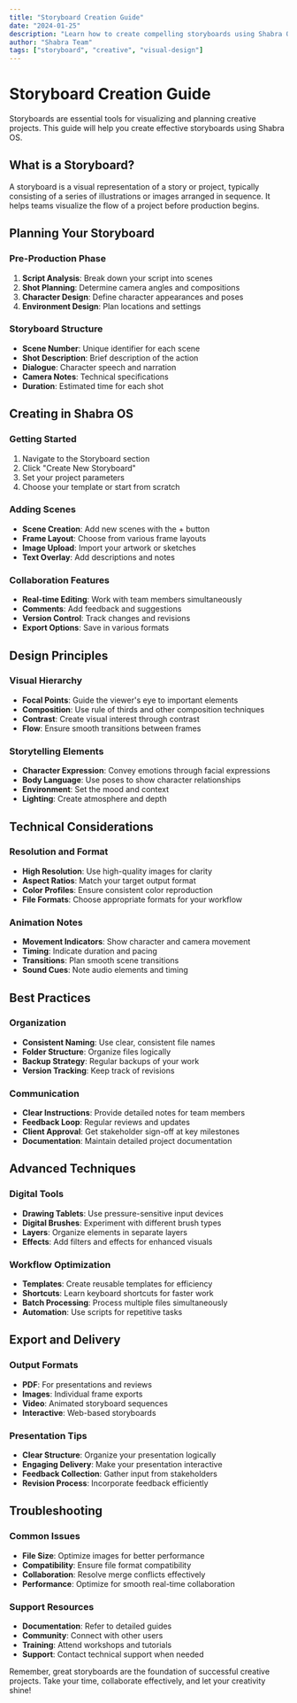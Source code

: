 ```yaml
---
title: "Storyboard Creation Guide"
date: "2024-01-25"
description: "Learn how to create compelling storyboards using Shabra OS storyboard tools"
author: "Shabra Team"
tags: ["storyboard", "creative", "visual-design"]
---
```


# Storyboard Creation Guide

Storyboards are essential tools for visualizing and planning creative projects. This guide will help you create effective storyboards using Shabra OS.

## What is a Storyboard?

A storyboard is a visual representation of a story or project, typically consisting of a series of illustrations or images arranged in sequence. It helps teams visualize the flow of a project before production begins.

## Planning Your Storyboard

### Pre-Production Phase
1. **Script Analysis**: Break down your script into scenes
2. **Shot Planning**: Determine camera angles and compositions
3. **Character Design**: Define character appearances and poses
4. **Environment Design**: Plan locations and settings

### Storyboard Structure
- **Scene Number**: Unique identifier for each scene
- **Shot Description**: Brief description of the action
- **Dialogue**: Character speech and narration
- **Camera Notes**: Technical specifications
- **Duration**: Estimated time for each shot

## Creating in Shabra OS

### Getting Started
1. Navigate to the Storyboard section
2. Click "Create New Storyboard"
3. Set your project parameters
4. Choose your template or start from scratch

### Adding Scenes
- **Scene Creation**: Add new scenes with the + button
- **Frame Layout**: Choose from various frame layouts
- **Image Upload**: Import your artwork or sketches
- **Text Overlay**: Add descriptions and notes

### Collaboration Features
- **Real-time Editing**: Work with team members simultaneously
- **Comments**: Add feedback and suggestions
- **Version Control**: Track changes and revisions
- **Export Options**: Save in various formats

## Design Principles

### Visual Hierarchy
- **Focal Points**: Guide the viewer's eye to important elements
- **Composition**: Use rule of thirds and other composition techniques
- **Contrast**: Create visual interest through contrast
- **Flow**: Ensure smooth transitions between frames

### Storytelling Elements
- **Character Expression**: Convey emotions through facial expressions
- **Body Language**: Use poses to show character relationships
- **Environment**: Set the mood and context
- **Lighting**: Create atmosphere and depth

## Technical Considerations

### Resolution and Format
- **High Resolution**: Use high-quality images for clarity
- **Aspect Ratios**: Match your target output format
- **Color Profiles**: Ensure consistent color reproduction
- **File Formats**: Choose appropriate formats for your workflow

### Animation Notes
- **Movement Indicators**: Show character and camera movement
- **Timing**: Indicate duration and pacing
- **Transitions**: Plan smooth scene transitions
- **Sound Cues**: Note audio elements and timing

## Best Practices

### Organization
- **Consistent Naming**: Use clear, consistent file names
- **Folder Structure**: Organize files logically
- **Backup Strategy**: Regular backups of your work
- **Version Tracking**: Keep track of revisions

### Communication
- **Clear Instructions**: Provide detailed notes for team members
- **Feedback Loop**: Regular reviews and updates
- **Client Approval**: Get stakeholder sign-off at key milestones
- **Documentation**: Maintain detailed project documentation

## Advanced Techniques

### Digital Tools
- **Drawing Tablets**: Use pressure-sensitive input devices
- **Digital Brushes**: Experiment with different brush types
- **Layers**: Organize elements in separate layers
- **Effects**: Add filters and effects for enhanced visuals

### Workflow Optimization
- **Templates**: Create reusable templates for efficiency
- **Shortcuts**: Learn keyboard shortcuts for faster work
- **Batch Processing**: Process multiple files simultaneously
- **Automation**: Use scripts for repetitive tasks

## Export and Delivery

### Output Formats
- **PDF**: For presentations and reviews
- **Images**: Individual frame exports
- **Video**: Animated storyboard sequences
- **Interactive**: Web-based storyboards

### Presentation Tips
- **Clear Structure**: Organize your presentation logically
- **Engaging Delivery**: Make your presentation interactive
- **Feedback Collection**: Gather input from stakeholders
- **Revision Process**: Incorporate feedback efficiently

## Troubleshooting

### Common Issues
- **File Size**: Optimize images for better performance
- **Compatibility**: Ensure file format compatibility
- **Collaboration**: Resolve merge conflicts effectively
- **Performance**: Optimize for smooth real-time collaboration

### Support Resources
- **Documentation**: Refer to detailed guides
- **Community**: Connect with other users
- **Training**: Attend workshops and tutorials
- **Support**: Contact technical support when needed

Remember, great storyboards are the foundation of successful creative projects. Take your time, collaborate effectively, and let your creativity shine!
